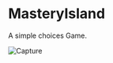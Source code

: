 # MasteryIsland
A simple choices Game.


![Capture](https://github.com/Bicho45/MasteryIsland/assets/80117331/7ce58cb9-5c8d-4db8-b80f-7de6724b3d71)
